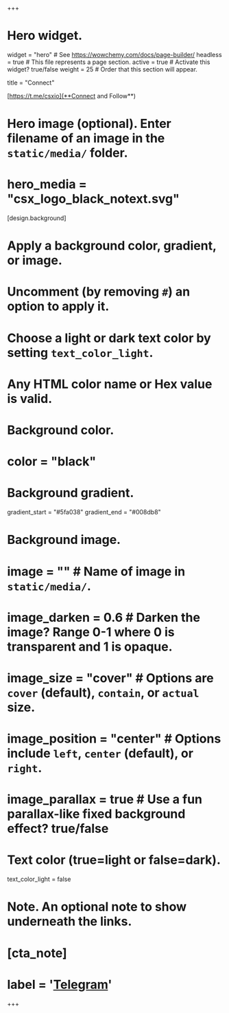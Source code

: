+++
# Hero widget.
widget = "hero"  # See https://wowchemy.com/docs/page-builder/
headless = true  # This file represents a page section.
active = true  # Activate this widget? true/false
weight = 25  # Order that this section will appear.

 title = "Connect"
 
 [https://t.me/csxio](**Connect and Follow**)

# Hero image (optional). Enter filename of an image in the `static/media/` folder.
# hero_media = "csx_logo_black_notext.svg"

[design.background]
  # Apply a background color, gradient, or image.
  #   Uncomment (by removing `#`) an option to apply it.
  #   Choose a light or dark text color by setting `text_color_light`.
  #   Any HTML color name or Hex value is valid.

  # Background color.
  # color = "black"
  
  # Background gradient.
  gradient_start = "#5fa038"
  gradient_end = "#008db8"
  
  
  # Background image.
  # image = ""  # Name of image in `static/media/`.
  # image_darken = 0.6  # Darken the image? Range 0-1 where 0 is transparent and 1 is opaque.
  # image_size = "cover"  #  Options are `cover` (default), `contain`, or `actual` size.
  # image_position = "center"  # Options include `left`, `center` (default), or `right`.
  # image_parallax = true  # Use a fun parallax-like fixed background effect? true/false
  
  # Text color (true=light or false=dark).
  text_color_light = false
  

# Note. An optional note to show underneath the links.
# [cta_note]
# label = '<a href="https://t.me/csxio" >Telegram</a>'
+++





